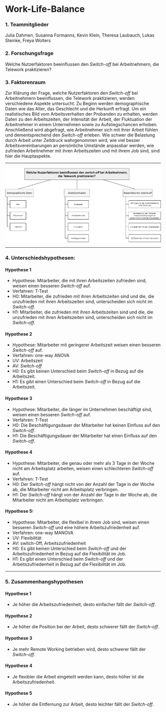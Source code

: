 Work-Life-Balance  
================  

  
### 1. Teammitglieder 

Julia Dahmen, Susanna Formanns, Kevin Klein, Theresa Laubauch, Lukas Steinke, Freya Wolters

### 2. Forschungsfrage 

Welche Nutzerfaktoren beeinflussen den _Switch-off_ bei Arbeitnehmern, die Telework praktizieren?


### 3. Faktorenraum

Zur Klärung der Frage, welche Nutzerfaktoren den _Switch-off_ bei Arbeitnehmern beeinflussen, die Telework praktizieren, werden verschiedene Aspekte untersucht. Zu Beginn werden demographische Daten wie das Alter, das Geschlecht und die Herkunft erfragt. Um ein realistisches Bild vom Arbeitsverhalten der Probanden zu erhalten, werden Daten zu den Arbeitszeiten, der Intensität der Arbeit, der Fluktuation der Arbeitnehmer in einem Unternehmen sowie zu Aufstiegschancen erhoben. Anschließend wird abgefragt, wie Arbeitnehmer sich mit ihrer Arbeit fühlen und dementsprechend den _Switch-off_ erleben. Wie schwer die Belastung durch Arbeit unter Zeitdruck wahrgenommen wird, wie viel besser Arbeitsvereinbarungen an persönliche Umstände anpassbar werden, wie zufrieden Arbeitnehmer mit ihren Arbeitszeiten und mit ihrem Job sind, sind hier die Hauptaspekte.



---

![Faktorenraum](images/Faktorenraum.png)  

---

### 4. Unterschiedshypothesen:

#### Hypothese 1
* Hypothese: Mitarbeiter, die mit ihren Arbeitszeiten zufrieden sind, weisen einen besseren _Switch-off_ auf.
* Verfahren: T-Test
* H0: Mitarbeiter, die zufrieden mit ihren Arbeitszeiten sind und die, die unzufrieden mit ihren Arbeitszeiten sind, unterscheiden sich nicht im _Switch-off_.
* H1: Mitarbeiter, die zufrieden mit ihren Arbeitszeiten sind und die, die unzufrieden mit ihren Arbeitszeiten sind, unterscheiden sich nicht im _Switch-off_.

#### Hypothese 2
* Hypothese: Mitarbeiter mit geringerer Arbeitszeit weisen einen besseren _Switch-off_ auf.
* Verfahren: one-way ANOVA
* UV: Arbeitszeit
* AV: _Switch-off_
* H0: Es gibt keinen Unterschied beim _Switch-off_ in Bezug auf die Arbeitszeit.
* H1: Es gibt einen Unterschied beim _Switch-off_ in Bezug auf die Arbeitszeit.

#### Hypothese 3
* Hypothese: Mitarbeiter, die länger im Unternehmen beschäftigt sind, weisen einen besseren _Switch-off_ auf.
* Verfahren: T-Test
* H0: Die Beschäftigungsdauer der Mitarbeiter hat keinen Einfluss auf den _Switch-off_.
* H1: Die Beschäftigungsdauer der Mitarbeiter hat einen Einfluss auf den _Switch-off_.

#### Hypothese 4
* Hypothese: Mitarbeiter, die genau oder mehr als 3 Tage in der Woche nicht am Arbeitsplatz arbeiten, weisen einen schlechteren _Switch-off_ auf.
* Verfahren: T-Test
* H0: Der _Switch-off_ hängt nicht von der Anzahl der Tage in der Woche ab, die Mitarbeiter nicht am Arbeitsplatz verbringen.
* H1: Der _Switch-off_ hängt von der Anzahl der Tage in der Woche ab, die Mitarbeiter nicht am Arbeitsplatz verbringen.

#### Hypothese 5:
* Hypothese: Mitarbeiter, die flexibel in ihrem Job sind, weisen einen besseren _Switch-off_ und eine höhere Arbeitszufriedenheit auf.
* Verfahren: one-way MANOVA
* UV: Flexibilität
* AV: switch-Off, Arbeitszufriedenheit
* H0: Es gibt keinen Unterschied beim _Switch-off_ und der Arbeitszufriedenheit in Bezug auf die Flexibilität im Job.
* H1: Es gibt einen Unterschied beim _Switch-off_ und der Arbeitszufriedenheit in Bezug auf die Flexibilität im Job.

---

### 5. Zusammenhangshypothesen

#### Hypothese 1
* Je höher die  Arbeitszufriedenheit, desto einfacher fällt der _Switch-off_.

#### Hypothese 2
* Je höher die Position bei der Arbeit, desto schwerer fällt der _Switch-off_.

#### Hypothese 3
* Je mehr Remote Working betrieben wird, desto schwerer fällt der _Switch-off_.

#### Hypothese 4
* Je flexibler die Arbeit eingeteilt werden kann, desto höher ist die Arbeitszufriedenheit.

#### Hypothese 5
* Je höher die Entfernung zur Arbeit, desto leichter fällt der _Switch-off_.
